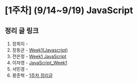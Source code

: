 # [1주차] (9/14~9/19) JavaScript

## 정리 글 링크

1. 장희지 -
2. 장동균 - [Week1(Javascript)](https://dongkyun-jang.tistory.com/84)
3. 전은정 - [Week1 JavaScript](https://jjung-lab.tistory.com/5)
4. 이자영 - [JavaScript_Week1](https://99neozone.tistory.com/2)
5. 서민경 -
6. 황준혁 - [1주차 정리글](./week1_황준혁.md)

